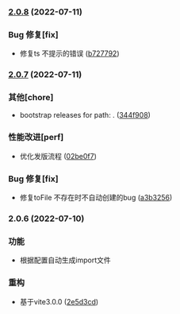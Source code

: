 

### [2.0.8](https://github.com/yuntian001/vite-plugin-autogeneration-import-file/compare/2.0.7...2.0.8) (2022-07-11)


### Bug 修复[fix]

* 修复ts 不提示的错误 ([b727792](https://github.com/yuntian001/vite-plugin-autogeneration-import-file/commit/b727792c16485a8a2ebf7c4142fc7e48577c0a9b))

### [2.0.7](https://github.com/yuntian001/vite-plugin-autogeneration-import-file/compare/2.0.6...2.0.7) (2022-07-11)


### 其他[chore]

* bootstrap releases for path: . ([344f908](https://github.com/yuntian001/vite-plugin-autogeneration-import-file/commit/344f9089177864061d22cd3834228010e041b6a8))


### 性能改进[perf]

* 优化发版流程 ([02be0f7](https://github.com/yuntian001/vite-plugin-autogeneration-import-file/commit/02be0f7f2b3d6ececa3b55ed25cbae9d34ad2771))


### Bug 修复[fix]

* 修复toFile 不存在时不自动创建的bug ([a3b3256](https://github.com/yuntian001/vite-plugin-autogeneration-import-file/commit/a3b32563703925dfd31341ba633706fdb0ab06ca))

### 2.0.6 (2022-07-10)


### 功能

* 根据配置自动生成import文件

### 重构

*  基于vite3.0.0 ([2e5d3cd](https://github.com/yuntian001/vite-plugin-autogeneration-import-file/commit/2e5d3cd6ff4611108654f4898a6fb1319e848890))